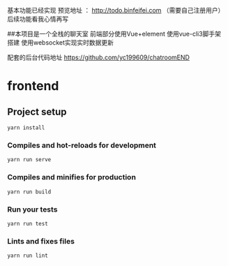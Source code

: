 基本功能已经实现 
预览地址 ： http://todo.binfeifei.com （需要自己注册用户）
后续功能看我心情再写

##本项目是一个全栈的聊天室
前端部分使用Vue+element
使用vue-cli3脚手架搭建
使用websocket实现实时数据更新

配套的后台代码地址  https://github.com/yc199609/chatroomEND


# frontend

## Project setup
```
yarn install
```

### Compiles and hot-reloads for development
```
yarn run serve
```

### Compiles and minifies for production
```
yarn run build
```

### Run your tests
```
yarn run test
```

### Lints and fixes files
```
yarn run lint
```

